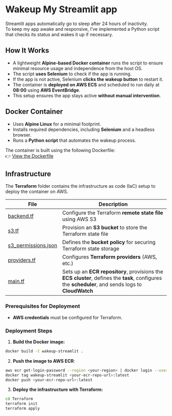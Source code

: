 # **Wakeup My Streamlit app**
Streamlit apps automatically go to sleep after 24 hours of inactivity.  
To keep my app awake and responsive, I’ve implemented a Python script that checks its status and wakes it up if necessary.  

## **How It Works**
- A lightweight **Alpine-based Docker container** runs the script to ensure minimal resource usage and independence from the host OS.
- The script **uses Selenium** to check if the app is running.
- If the app is not active, Selenium **clicks the wakeup button** to restart it.
- The container is **deployed on AWS ECS** and scheduled to run daily at **08:00** using **AWS EventBridge**.
- This setup ensures the app stays active **without manual intervention**.

## **Docker Container**
- Uses **Alpine Linux** for a minimal footprint.
- Installs required dependencies, including **Selenium** and a headless browser.
- Runs a **Python script** that automates the wakeup process.

The container is built using the following Dockerfile:  
👉 [View the Dockerfile](Dockerfile)

## **Infrastructure**
The **Terraform** folder contains the infrastructure as code (IaC) setup to deploy the container on AWS.

| File                                                 | Description                                                                                                                                         |
|------------------------------------------------------|-----------------------------------------------------------------------------------------------------------------------------------------------------|
| [backend.tf](Terraform/backend.tf)                   | Configure the Terraform **remote state file** using AWS S3                                                                                          |
| [s3.tf](Terraform/s3.tf)                             | Provision an **S3 bucket** to store the Terraform state file                                                                                        |
| [s3_permissions.json](Terraform/s3_permissions.json) | Defines the **bucket policy** for securing Terraform state storage                                                                                  |
| [providers.tf](Terraform/providers.tf)               | Configures **Terraform providers** (AWS, etc.)                                                                                                      |
| [main.tf](Terraform/main.tf)                         | Sets up an **ECR repository**, provisions the **ECS cluster**, defines the **task**, configures the **scheduler**, and sends logs to **CloudWatch** |

### **Prerequisites for Deployment**
- **AWS credentials** must be configured for Terraform.

### **Deployment Steps**
1. **Build the Docker image:**
```sh
docker build -t wakeup-streamlit .
```
2. **Push the image to AWS ECR**:
```sh
aws ecr get-login-password --region <your-region> | docker login --username AWS --password-stdin <your-ecr-repo-url>
docker tag wakeup-streamlit <your-ecr-repo-url>:latest
docker push <your-ecr-repo-url>:latest
```
3. **Deploy the infrastructure with Terraform:**
```sh
cd Terraform  
terraform init  
terraform apply  
```